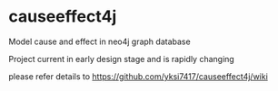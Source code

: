 # causeeffect4j
Model cause and effect in neo4j graph database 

Project current in early design stage and is rapidly changing

please refer details to https://github.com/yksi7417/causeeffect4j/wiki
